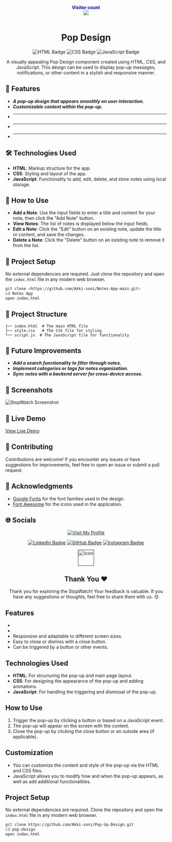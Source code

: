 <p align="center">
  <b style="color: blue;  ">Visitor count</b>
  <br>
  <a style="" href="https://github.com/Akki-soni">
  <img src="https://komarev.com/ghpvc/?username=akki-soni&label=Profile%20views&color=0e75b6&style=flat" />
  </a>
</p>
<p align="center"> <a href="https://twitter.com/" target="blank"><img src="https://img.shields.io/twitter/follow/?logo=twitter&style=for-the-badge" alt="" /></a> </p>

<h1 align="center">Pop Design</h1>

<p align="center">
  <img src="https://img.shields.io/badge/HTML-E34F26?style=for-the-badge&logo=html5&logoColor=white" alt="HTML Badge">
  <img src="https://img.shields.io/badge/CSS-1572B6?style=for-the-badge&logo=css3&logoColor=white" alt="CSS Badge">
  <img src="https://img.shields.io/badge/JavaScript-F7DF1E?style=for-the-badge&logo=javascript&logoColor=black" alt="JavaScript Badge">
</p>

<p align="center">
  A visually appealing Pop Design component created using HTML, CSS, and JavaScript. This design can be used to display pop-up messages, notifications, or other content in a stylish and responsive manner.
</p>

## 🚀 Features

- ***A pop-up design that appears smoothly on user interaction.***
- ***Customizable content within the pop-up.***
- ******
- ******
- ******

## 🛠️ Technologies Used

- **HTML**: Markup structure for the app.
- **CSS**: Styling and layout of the app.
- **JavaScript**: Functionality to add, edit, delete, and store notes using local storage.

## 🚀 How to Use

- **Add a Note**: Use the input fields to enter a title and content for your note, then click the "Add Note" button.
- **View Notes**: The list of notes is displayed below the input fields.
- **Edit a Note**: Click the "Edit" button on an existing note, update the title or content, and save the changes.
- **Delete a Note**: Click the "Delete" button on an existing note to remove it from the list.

## 🚀 Project Setup

No external dependencies are required. Just clone the repository and open the `index.html` file in any modern web browser.

```bash
git clone <https://github.com/Akki-soni/Notes-App-main.git>
cd Notes App
open index.html
```

## 🚀 Project Structure

```
├── index.html  # The main HTML file
├── style.css   # The CSS file for styling
└── script.js  # The JavaScript file for functionality
```

## 🚀 Future Improvements

- ***Add a search functionality to filter through notes.***
- ***Implement categories or tags for notes organization.***
- ***Sync notes with a backend server for cross-device access.***


## 🌟 Screenshots

![StopWatch Screenshot](/images/NA_Screenshot.png)

## 🔗 Live Demo

[View Live Demo](https://notes-app-main-eight.vercel.app/)

## 🤝 Contributing

Contributions are welcome! If you encounter any issues or have suggestions for improvements, feel free to open an issue or submit a pull request.

## 🙏 Acknowledgments

- [Google Fonts](https://fonts.google.com/) for the font families used in the design.
- [Font Awesome](https://fontawesome.com/) for the icons used in the application.

## 🌐 Socials

<div align="center">

[![Visit My Profile](https://img.shields.io/badge/Visit%20My%20Profile-%23121011.svg?style=for-the-badge&logo=github&logoColor=white)](https://github.com/Akki-soni)

[![LinkedIn Badge](https://img.shields.io/badge/LinkedIn-%230077B5.svg?logo=linkedin&logoColor=white)](https://www.linkedin.com/in/akashchandraverma/)
[![GitHub Badge](https://img.shields.io/badge/GitHub-%23121011.svg?style=for-the-badge&logo=github&logoColor=white)](https://github.com/Akki-soni)
[![Instagram Badge](https://img.shields.io/badge/Instagram-%23E4405F.svg?style=for-the-badge&logo=instagram&logoColor=white)](https://www.instagram.com/akki_214g/)

<a href="">
  <img src="/images/logoo.jpeg" alt="Icon" style="vertical-align:middle; width:50px; height:auto;">
</a>

## Thank You &#10084;

Thank you for exploring the StopWatch! Your feedback is valuable. If you have any suggestions or thoughts, feel free to share them with us. 😊

</div>















## 



## Features

- 
- 
- Responsive and adaptable to different screen sizes.
- Easy to close or dismiss with a close button.
- Can be triggered by a button or other events.

## Technologies Used

- **HTML**: For structuring the pop-up and main page layout.
- **CSS**: For designing the appearance of the pop-up and adding animations.
- **JavaScript**: For handling the triggering and dismissal of the pop-up.

## How to Use

1. Trigger the pop-up by clicking a button or based on a JavaScript event.
2. The pop-up will appear on the screen with the content.
3. Close the pop-up by clicking the close button or an outside area (if applicable).

## Customization

- You can customize the content and style of the pop-up via the HTML and CSS files.
- JavaScript allows you to modify how and when the pop-up appears, as well as add additional functionalities.

## Project Setup

No external dependencies are required. Clone the repository and open the `index.html` file in any modern web browser.

```bash
git clone https://github.com/Akki-soni/Pop-Up-Design.git
cd pop-design
open index.html
```



